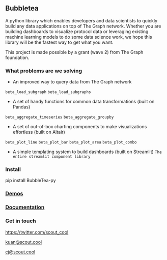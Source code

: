 Bubbletea
--

A python library which enables developers and data scientists to quickly build any data applications on top of The Graph network. Whether you are building dashboards to visualize protocol data or leveraging existing machine learning models to do some data science work, we hope this library will be the fastest way to get what you want.

This project is made possible by a grant (wave 2) from The Graph foundation. 

### What problems are we solving
- An improved way to query data from The Graph network 

`beta_load_subgraph`  `beta_load_subgraphs`

- A set of handy functions for common data transformations (built on Pandas) 

`beta_aggregate_timeseries`  `beta_aggregate_groupby`

- A set of out-of-box charting components to make visualizations effortless (built on Altair) 

`beta_plot_line`  `beta_plot_bar`  `beta_plot_area`  `beta_plot_combo`

- A simple templating system to build dashboards (built on Streamlit) `The entire streamlit component library`

### Install
pip install BubbleTea-py

### [Demos](https://bubbletea-demo.herokuapp.com/?demo=demo_1.py)


### [Documentation](https://scout-1.gitbook.io/bubbletea/)



### Get in touch
https://twitter.com/scout_cool

kuan@scout.cool

cj@scout.cool
